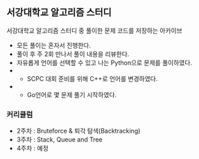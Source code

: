 ## 서강대학교 알고리즘 스터디
서강대학교 알고리즘 스터디 중 풀이한 문제 코드를 저장하는 아카이브

* 모든 풀이는 혼자서 진행한다.
* 풀이 후 주 2회 만나서 풀이 내용을 리뷰한다.
* 자유롭게 언어를 선택할 수 있고 나는 Python으로 문제를 풀이하였다.
 * + SCPC 대회 준비를 위해 C++로 언어를 변경하였다.
 * + Go언어로 몇 문제 풀기 시작하였다.

### 커리큘럼
* 2주차 : Bruteforce & 퇴각 탐색(Backtracking)
* 3주차 : Stack, Queue and Tree
* 4주차 : 예정
